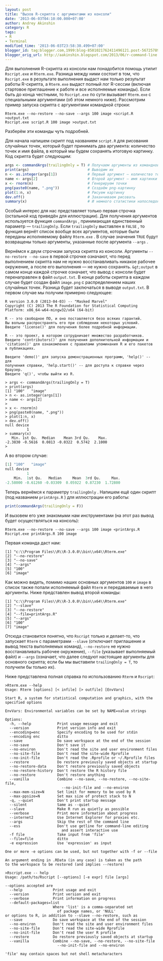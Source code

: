 ```yaml
---
layout: post
title: "Вызов R-скрипта с аргументами из консоли"
date: '2013-06-03T04:10:00.000+07:00'
author: Andrey Akinshin
category: R
tags:
- R
- Terminal
modified_time: '2013-06-03T23:58:30.499+07:00'
blogger_id: tag:blogger.com,1999:blog-8501021762411496121.post-5672578984502644239
blogger_orig_url: http://aakinshin.blogspot.com/2013/06/r-command-line.html
---
```


Для выполнения R-скрипта из консоли нам понадобится помощь утилит `Rscript.exe` и `Rterm.exe`. Разница между ними состоит в том, что `Rscript.exe`
в результате выполнения выдаст нам только результат работы R-скрипта, а `Rterm.exe` выдаст полный лог R-сессии (включая стартовое приглашение к работе и все исполняемые команды). Если быть до конца честными, то `Rscript.exe` по сути вызывает `Rterm.exe` с специальными аргументами (об этом немного ниже). Рассмотрим пример запуска скрипта с аргументами командной строки:

~~~
Rterm.exe --no-restore --no-save --args 100 image <script.R >output.txt
Rscript.exe script.R 100 image >output.txt
~~~

Разберём эти команды чуть подробней.<!--more-->

Для начала напишем скрипт под названием `script.R` для рисования случайных точек, который будет принимать два аргумента: количество точек и имя файла, в который мы будем сохранять итоговую картинку. Код скрипта будет следующим:

~~~ r
args <- commandArgs(trailingOnly = T) # Получаем аргументы из командной строки
print(args)                           # Выводим их
n <- as.integer(args[1])              # Первый аргумент — количество точек
name <- args[2]                       # Второй аргумент — имя картинки
x <- rnorm(n)                         # Генерируем точки
png(paste0(name, ".png"))             # Создаём png-картинку
plot(1:n, x)                          # Рисуем картинку
dev.off()                             # Заканчиваем рисовать
summary(x)                            # И немного статистики напоследок
~~~

Особый интерес для нас представляет только первая строчка (остальной код приведён для иллюстрации). Для получения аргументов используется функция `commandArgs`
, принимающая единственный параметр — `trailingOnly`. Если `trailingOnly` выставлен в `FALSE` , то функция вернёт список вообще всех аргументов, которые были переданы исполняемому файлу `Rterm.exe` . В случае значения `TRUE` будут возвращены только аргументы, указанные после аргумента `--args` .

Вернёмся к двум строчкам запуска скрипта из консоли. Аргументы `--no-restore --no-save` в первой строчке означают, что перед выполнением скрипта нам не нужно восстанавливать никакое рабочее окружение, а после его выполнения — не нужно сохранять. `&gt;output` в самом конце каждой строчке означает, что вывод с консоли будет перенаправлен в файл `output.txt`. В конце работы скрипта в каждом случае будет создан файл `image.png` с распределением наших случайных точек. Разница будет заключаться в выводе `output.txt`. В первом случае мы получим примерно следующее:

~~~
R version 3.0.0 (2013-04-03) -- "Masked Marvel"
Copyright (C) 2013 The R Foundation for Statistical Computing
Platform: x86_64-w64-mingw32/x64 (64-bit)

R -- это свободное ПО, и оно поставляется безо всяких гарантий.
Вы вольны распространять его при соблюдении некоторых условий.
Введите 'license()' для получения более подробной информации.

R -- это проект, в котором сотрудничает множество разработчиков.
Введите 'contributors()' для получения дополнительной информации и
'citation()' для ознакомления с правилами упоминания R и его пакетов
в публикациях.

Введите 'demo()' для запуска демонстрационных программ, 'help()' -- для
получения справки, 'help.start()' -- для доступа к справке через браузер.
Введите 'q()', чтобы выйти из R.

> args <- commandArgs(trailingOnly = T)
> print(args)
[1] "100"   "image"
> n <- as.integer(args[1])
> name <- args[2]
> 
> x <- rnorm(n)
> png(paste0(name, ".png"))
> plot(1:n, x)
> dev.off()
null device 
          1 
> summary(x)
   Min. 1st Qu.  Median    Mean 3rd Qu.    Max. 
-2.3830 -0.5616  0.0813 -0.0322  0.5742  2.1000 
>
~~~

А во втором случае:

~~~ r
[1] "100"   "image"
null device 
          1 
    Min.  1st Qu.   Median     Mean  3rd Qu.     Max. 
-2.58000 -0.61260 -0.03309  0.05922  0.87230  1.72800 
~~~

Теперь вернёмся к параметру
`trailingOnly`
. Напишем ещё один скрипт (под названием
`printArgs.R`
) для иллюстрации его работы:

~~~ r
print(commandArgs(trailingOnly = F))
~~~

И вызовем его уже знакомыми нам инструментами (на этот раз вывод будет осуществляться на консоль):

~~~
Rterm.exe --no-restore --no-save --args 100 image <printArgs.R
Rscript.exe printArgs.R 100 image
~~~

Первая команда даст нам:

~~~
[1] "c:\\Program Files\\R\\R-3.0.0\\bin\\x64\\Rterm.exe"
[2] "--no-restore"                                      
[3] "--no-save"                                         
[4] "--args"                                            
[5] "100"                                               
[6] "image"  
~~~

Как можно видеть, помимо наших основных аргументов `100` и `image` в список также попали исполняемый файл `Rterm` и передаваемые в него аргументы. Ниже представлен вывод второй команды:

~~~
[1] "c:\\Program Files\\R\\R-3.0.0\\bin\\x64\\Rterm.exe"
[2] "--slave"                                           
[3] "--no-restore"                                      
[4] "--file=printArgs.R"                                
[5] "--args"                                            
[6] "100"                                               
[7] "image"                                             
~~~

Отсюда становится понятно, что `Rscript` только и делает-то, что запускает `Rterm` с параметрами `--slave` (отключает приглашение и вывод текста выполняемых команд),
`--no-restore` не нужно восстанавливать рабочее окружение), `--file` (указывает выполняемый файл) и `--args` (означает, что далее следуют настоящие аргументы для основного скрипта; если бы мы выставили `trailingOnly = T`, то получили бы только их).

Ниже представлена полная справка по использованию `Rterm` и `Rscript`:

~~~
>Rterm.exe --help
Usage: Rterm [options] [< infile] [> outfile] [EnvVars]

Start R, a system for statistical computation and graphics, with the
specified options

EnvVars: Environmental variables can be set by NAME=value strings

Options:
  -h, --help            Print usage message and exit
  --version             Print version info and exit
  --encoding=enc        Specify encoding to be used for stdin
  --encoding enc        ditto
  --save                Do save workspace at the end of the session
  --no-save             Don't save it
  --no-environ          Don't read the site and user environment files
  --no-site-file        Don't read the site-wide Rprofile
  --no-init-file        Don't read the .Rprofile or ~/.Rprofile files
  --restore             Do restore previously saved objects at startup
  --no-restore-data     Don't restore previously saved objects
  --no-restore-history  Don't restore the R history file
  --no-restore          Don't restore anything
  --vanilla             Combine --no-save, --no-restore, --no-site-file,
                          --no-init-file and --no-environ
  --max-mem-size=N      Set limit for memory to be used by R
  --max-ppsize=N        Set max size of protect stack to N
  -q, --quiet           Don't print startup message
  --silent              Same as --quiet
  --slave               Make R run as quietly as possible
  --verbose             Print more information about progress
  --internet2           Use Internet Explorer for proxies etc.
  --args                Skip the rest of the command line
  --ess                 Don't use getline for command-line editing
                          and assert interactive use
  -f file               Take input from 'file'
  --file=file           ditto
  -e expression         Use 'expression' as input

One or more -e options can be used, but not together with -f or --file

An argument ending in .RData (in any case) is taken as the path
to the workspace to be restored (and implies --restore)
~~~

~~~
>Rscript.exe -- help
Usage: /path/to/Rscript [--options] [-e expr] file [args]

--options accepted are
  --help              Print usage and exit
  --version           Print version and exit
  --verbose           Print information on progress
  --default-packages=list
                      Where 'list' is a comma-separated set
                        of package names, or 'NULL'
or options to R, in addition to --slave --no-restore, such as
  --save              Do save workspace at the end of the session
  --no-environ        Don't read the site and user environment files
  --no-site-file      Don't read the site-wide Rprofile
  --no-init-file      Don't read the user R profile
  --restore           Do restore previously saved objects at startup
  --vanilla           Combine --no-save, --no-restore, --no-site-file
                        --no-init-file and --no-environ

'file' may contain spaces but not shell metacharacters
~~~
